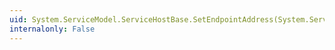 ```yaml
---
uid: System.ServiceModel.ServiceHostBase.SetEndpointAddress(System.ServiceModel.Description.ServiceEndpoint,System.String)
internalonly: False
---
```

